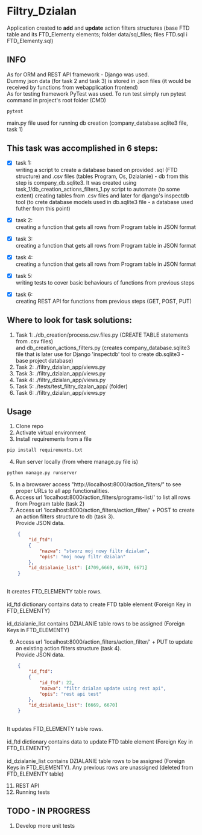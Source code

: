 # Filtry_Dzialan

Application created to **add** and **update** action filters structures (base FTD table and its FTD_Elementy elements; folder data/sql_files; 
files FTD.sql i FTD_Elementy.sql)

## INFO
As for ORM and REST API framework - Django was used. <br />
Dummy json data (for task 2 and task 3) is stored in .json files (it would be received by functions from webapplication frontend) <br />
As for testing framework PyTest was used. To run test simply run pytest command in project's root folder (CMD) <br />
```bash
pytest
```
main.py file used for running db creation (company_database.sqlite3 file, task 1) <br />


## This task was accomplished in 6 steps:
- [x] task 1: <br />
writing a script to create a database based on provided .sql  (FTD structure) and .csv files (tables Program, Os, Dzialanie)  - db from this step is  company_db.sqlite3. It was created using task_1/db_creation_actions_filters_1.py script to automate (to some extent) creating tables from .csv files and later for django's inspectdb tool (to crete database models used in db.sqlite3 file - a database used futher from this point)
- [x] task 2: <br />
    creating a function that gets all rows from Program table in JSON format 
- [x] task 3: <br />
    creating a function that gets all rows from Program table in JSON format
- [x] task 4: <br />
    creating a function that gets all rows from Program table in JSON format
- [x] task 5: <br />
    writing tests to cover basic behaviours of functions from previous steps
- [x] task 6: <br /> 
    creating REST API for functions from previous steps (GET, POST, PUT)


## Where to look for task solutions:
1. Task 1: ./db_creation/process.csv.files.py (CREATE TABLE statements from .csv files) <br />
and db_creation_actions_filters.py (creates company_database.sqlite3 file that is later use for Django 'inspectdb' tool to create db.sqlite3 - base project database)
2. Task 2: ./filtry_dzialan_app/views.py 
3. Task 3: ./filtry_dzialan_app/views.py 
4. Task 4: ./filtry_dzialan_app/views.py 
5. Task 5: ./tests/test_filtry_dzalan_app/ (folder)
6. Task 6: ./filtry_dzialan_app/views.py


## Usage

1. Clone repo
2. Activate virtual environment
3. Install requirements from a file
```bash
pip install requirements.txt
```
4. Run server locally (from where manage.py file is)
```bash
python manage.py runserver
```
5. In a browswer access "http://localhost:8000/action_filters/" to see proper URLs to all app functionalities.
6. Access url 'localhost:8000/action_filters/programs-list/' to list all rows from Program table
(task 2)
7. Access url 'localhost:8000/action_filters/action_filter/' + POST to create an action filters structure to db (task 3). <br /> Provide JSON data.
```json
	{        
	    "id_ftd": 
        {
            "nazwa": "stworz moj nowy filtr dzialan",
            "opis": "moj nowy filtr dzialan"
        },
        "id_dzialanie_list": [4709,6669, 6670, 6671]
	}

```
<br> It creates FTD_ELEMENTY table rows. <br />
<br> id_ftd dictionary contains data to create FTD table element (Foreign Key in FTD_ELEMENTY) <br />
<br> id_dzialanie_list contains DZIALANIE table rows to be assigned (Foreign Keys in FTD_ELEMENTY)<br />

9. Access url 'localhost:8000/action_filters/action_filter/' + PUT to update an existing action filters structure (task 4). <br /> Provide JSON data.
```json
	{        
	    "id_ftd": 
        {
			"id_ftd": 22,
            "nazwa": "filtr dzialan update using rest api",
            "opis": "rest api test"
        },
        "id_dzialanie_list": [6669, 6670]
	}
```
<br> It updates FTD_ELEMENTY table rows. <br />
<br> id_ftd dictionary contains data to update FTD table element (Foreign Key in FTD_ELEMENTY) <br />
<br> id_dzialanie_list contains DZIALANIE table rows to be assigned (Foreign Keys in FTD_ELEMENTY). Any previous rows are unassigned (deleted from FTD_ELEMENTY table)<br />

11. REST API  <br />
12. Running tests



## TODO - IN PROGRESS
1. Develop more unit tests